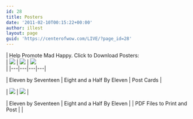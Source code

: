 ```yaml
---
id: 28
title: Posters
date: '2011-02-10T00:15:22+00:00'
author: illest
layout: page
guid: 'https://centerofwow.com/LIVE/?page_id=28'
---
```


| Help Promote Mad Happy. Click to Download Posters:   
| [![](https://centerofwow.com/hype/images/Mad_Happy_2004_11-x-17.gif)](https://centerofwow.com/hype/Mad_Happy_2004_11-x-17.pdf) | [![](https://centerofwow.com/hype/images/Mad_Happy_8-x-11.gif)](https://centerofwow.com/hype/Mad_Happy_8-x-11.pdf) | [![](https://centerofwow.com/hype/images/Mad_Happy_dancer_4_up.gif)](https://centerofwow.com/hype/Mad_Happy_dancer_4_up.pdf)   
|
|---|---|---|---|
  
  
| Eleven by Seventeen | Eight and a Half By Eleven | Post Cards |
  
  
| [![](https://centerofwow.com/hype/images/Mad_Happy_dancer_11-x-17.gif)](https://centerofwow.com/hype/Mad_Happy_dancer_11-x-17.pdf) | [![](https://centerofwow.com/hype/images/Mad_Happy_dancer_8-x-11.gif)](https://centerofwow.com/hype/Mad_Happy_dancer_8-x-11.pdf) |
  
| Eleven by Seventeen | Eight and a Half By Eleven |
| PDF Files to Print and Post |  |